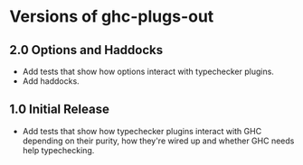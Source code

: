 # Versions of ghc-plugs-out

## 2.0 Options and Haddocks
* Add tests that show how options interact with typechecker plugins.
* Add haddocks.

## 1.0 Initial Release
* Add tests that show how typechecker plugins interact with GHC depending on
  their purity, how they're wired up and whether GHC needs help typechecking.
